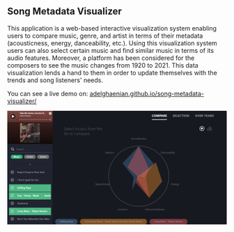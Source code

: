 ## Song Metadata Visualizer
This application is a web-based interactive visualization system enabling users to compare music, genre, and artist in terms of their metadata (acousticness, energy, danceability, etc.). Using this visualization system users can also select certain music and find similar music in terms of its audio features. Moreover, a platform has been considered for the composers to see the music changes from 1920 to 2021. This data visualization lends a hand to them in order to update themselves with the trends and song listeners' needs.

You can see a live demo on: [adelghaenian.github.io/song-metadata-visualizer/](adelghaenian.github.io/song-metadata-visualizer/)


![compare screenshot](https://raw.githubusercontent.com/adelghaenian/song-metadata-visualizer/main/snapshots/compare.png)
